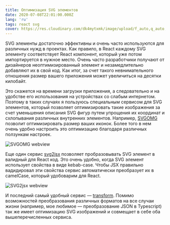 ```yaml
---
title: Оптимизация SVG элементов
date: 2020-07-08T22:01:00.000Z
lang: 'ru'
tags: react svg
cover: https://res.cloudinary.com/dk4mytxmk/image/upload/f_auto,q_auto,w_1100/v1596055810/website/carbon_2_l396bg.jpg
---
```


SVG элементы достаточно эффективны и очень часто используются для различных нужд в проектах. Как правило, в React каждому SVG элементу соответствует React компонент, который уже потом импортируется в нужное место.
Очень часто разработчики получают от дизайнеров неоптимизированный элемент и незамедлительно добавляют их в свой код. Как итог, за счет такого невнимательного отношения
размер вашего приложения может увеличиться на десятки килобайт.

Это скажется на времени загрузки приложения, а следовательно и на удобстве его использования на устройствах со слабым интернетом.
Поэтому в таких случаях я пользуюсь специальным сервисом для SVG элементов, который позволяет оптимизировать такие изображения за счет уменьшения описания SVG фигур путем упрощения их координат и схлопывания различных внутренних элементов. Например, [SVGOMG](https://jakearchibald.github.io/svgomg/) позволит оптимизировать размер ваших иконок. Более того в нем очень удобно настроить это оптимизацию благодаря различных ползункам настроек.

<picture>
    <source media="(max-width: 767px)" 
            sizes="1px"
            srcset="https://res.cloudinary.com/dk4mytxmk/image/upload/w_0.5,q_auto,f_auto/v1596141089/website/svgo_zyhlo7.jpg" />
    <source media="(min-width: 768px)" 
            sizes="300px" 
            srcset="https://res.cloudinary.com/dk4mytxmk/image/upload/v1595920880/website/svgo_zyhlo7.jpg" />
    <img src="https://res.cloudinary.com/dk4mytxmk/image/upload/v1595920880/website/svgo_zyhlo7.jpg" alt="SVGOMG webview" loading="lazy" />
</picture>

Еще один сервис [svg2jsx](https://svg2jsx.com/) позволяет пробразовывать SVG элемент в валидный для React код. Это очень удобно, когда SVG элемент использует свойства в виде kebab-case. Чтобы JSX правильно вадидировал эти свойства сервис автоматически преобразует их в camelCase, который удобоварим для React.

<picture>
    <source media="(max-width: 767px)" 
            sizes="1px"
            srcset="https://res.cloudinary.com/dk4mytxmk/image/upload/w_0.5,q_auto,f_auto/v1595920880/website/svgomg_oxpfgj.jpg"/>
    <source media="(min-width: 768px)" 
            sizes="300px" 
            srcset="https://res.cloudinary.com/dk4mytxmk/image/upload/v1595920880/website/svgomg_oxpfgj.jpg" />
    <img src="https://res.cloudinary.com/dk4mytxmk/image/upload/v1595920880/website/svgomg_oxpfgj.jpg" alt="SVG2jsx webview" loading="lazy" />
</picture>

И последний самый удобный сервис — [transform](https://transform.tools/). Помимо возможностей преобразования различных форматов на все случаи жизни (например, мое любимое — преобразование JSON в Typescript) так же имеет оптимизацию SVG изображений и совмещает в себе оба вышеперечисленных сервиса.
